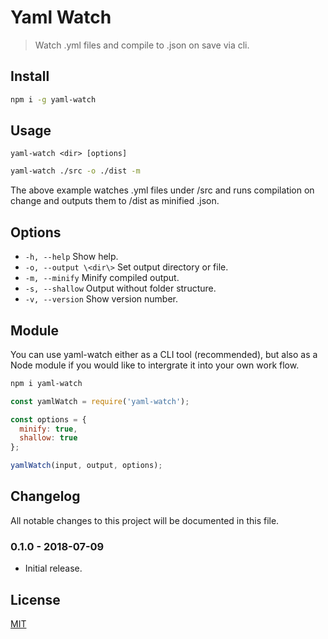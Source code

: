 # Yaml Watch

> Watch .yml files and compile to .json on save via cli.

## Install

```sh
npm i -g yaml-watch
```

## Usage

`yaml-watch <dir> [options]`

```bash
yaml-watch ./src -o ./dist -m
```

The above example watches .yml files under /src and runs compilation on change and outputs them to /dist as minified .json.

## Options

- `-h, --help` Show help.
- `-o, --output \<dir\>` Set output directory or file.
- `-m, --minify` Minify compiled output.
- `-s, --shallow` Output without folder structure.
- `-v, --version` Show version number.

## Module

You can use yaml-watch either as a CLI tool (recommended), but also as a Node module if you would like to intergrate it into your own work flow.

```sh
npm i yaml-watch
```

```js
const yamlWatch = require('yaml-watch');

const options = {
  minify: true,
  shallow: true
};

yamlWatch(input, output, options);
```

## Changelog

All notable changes to this project will be documented in this file.

### 0.1.0 - 2018-07-09

- Initial release.

## License

[MIT](./LICENSE)
